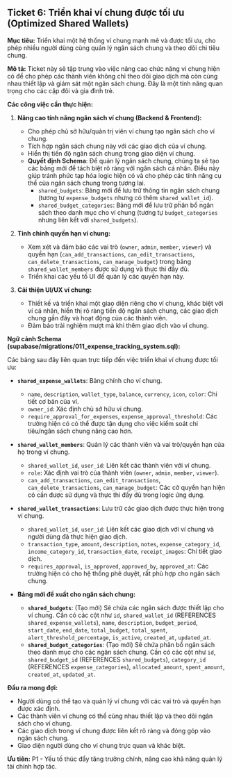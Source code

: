 ## Ticket 6: Triển khai ví chung được tối ưu (Optimized Shared Wallets)

**Mục tiêu:** Triển khai một hệ thống ví chung mạnh mẽ và được tối ưu, cho phép nhiều người dùng cùng quản lý ngân sách chung và theo dõi chi tiêu chung.

**Mô tả:**
Ticket này sẽ tập trung vào việc nâng cao chức năng ví chung hiện có để cho phép các thành viên không chỉ theo dõi giao dịch mà còn cùng nhau thiết lập và giám sát một ngân sách chung. Đây là một tính năng quan trọng cho các cặp đôi và gia đình trẻ.

**Các công việc cần thực hiện:**

1.  **Nâng cao tính năng ngân sách ví chung (Backend & Frontend):**
    -   Cho phép chủ sở hữu/quản trị viên ví chung tạo ngân sách cho ví chung.
    -   Tích hợp ngân sách chung này với các giao dịch của ví chung.
    -   Hiển thị tiến độ ngân sách chung trong giao diện ví chung.
    -   **Quyết định Schema**: Để quản lý ngân sách chung, chúng ta sẽ tạo các bảng mới để tách biệt rõ ràng với ngân sách cá nhân. Điều này giúp tránh phức tạp hóa logic hiện có và cho phép các tính năng cụ thể của ngân sách chung trong tương lai.
        -   `shared_budgets`: Bảng mới để lưu trữ thông tin ngân sách chung (tương tự `expense_budgets` nhưng có thêm `shared_wallet_id`).
        -   `shared_budget_categories`: Bảng mới để lưu trữ phân bổ ngân sách theo danh mục cho ví chung (tương tự `budget_categories` nhưng liên kết với `shared_budgets`).

2.  **Tinh chỉnh quyền hạn ví chung:**
    -   Xem xét và đảm bảo các vai trò (`owner`, `admin`, `member`, `viewer`) và quyền hạn (`can_add_transactions`, `can_edit_transactions`, `can_delete_transactions`, `can_manage_budget`) trong bảng `shared_wallet_members` được sử dụng và thực thi đầy đủ.
    -   Triển khai các yếu tố UI để quản lý các quyền hạn này.

3.  **Cải thiện UI/UX ví chung:**
    -   Thiết kế và triển khai một giao diện riêng cho ví chung, khác biệt với ví cá nhân, hiển thị rõ ràng tiến độ ngân sách chung, các giao dịch chung gần đây và hoạt động của các thành viên.
    -   Đảm bảo trải nghiệm mượt mà khi thêm giao dịch vào ví chung.

**Ngữ cảnh Schema (supabase/migrations/011_expense_tracking_system.sql):**

Các bảng sau đây liên quan trực tiếp đến việc triển khai ví chung được tối ưu:

-   **`shared_expense_wallets`**: Bảng chính cho ví chung.
    -   `name`, `description`, `wallet_type`, `balance`, `currency`, `icon`, `color`: Chi tiết cơ bản của ví.
    -   `owner_id`: Xác định chủ sở hữu ví chung.
    -   `require_approval_for_expenses`, `expense_approval_threshold`: Các trường hiện có có thể được tận dụng cho việc kiểm soát chi tiêu/ngân sách chung nâng cao hơn.

-   **`shared_wallet_members`**: Quản lý các thành viên và vai trò/quyền hạn của họ trong ví chung.
    -   `shared_wallet_id`, `user_id`: Liên kết các thành viên với ví chung.
    -   `role`: Xác định vai trò của thành viên (`owner`, `admin`, `member`, `viewer`).
    -   `can_add_transactions`, `can_edit_transactions`, `can_delete_transactions`, `can_manage_budget`: Các cờ quyền hạn hiện có cần được sử dụng và thực thi đầy đủ trong logic ứng dụng.

-   **`shared_wallet_transactions`**: Lưu trữ các giao dịch được thực hiện trong ví chung.
    -   `shared_wallet_id`, `user_id`: Liên kết các giao dịch với ví chung và người dùng đã thực hiện giao dịch.
    -   `transaction_type`, `amount`, `description`, `notes`, `expense_category_id`, `income_category_id`, `transaction_date`, `receipt_images`: Chi tiết giao dịch.
    -   `requires_approval`, `is_approved`, `approved_by`, `approved_at`: Các trường hiện có cho hệ thống phê duyệt, rất phù hợp cho ngân sách chung.

-   **Bảng mới đề xuất cho ngân sách chung:**
    -   **`shared_budgets`**: (Tạo mới) Sẽ chứa các ngân sách được thiết lập cho ví chung. Cần có các cột như `id`, `shared_wallet_id` (REFERENCES `shared_expense_wallets`), `name`, `description`, `budget_period`, `start_date`, `end_date`, `total_budget`, `total_spent`, `alert_threshold_percentage`, `is_active`, `created_at`, `updated_at`.
    -   **`shared_budget_categories`**: (Tạo mới) Sẽ chứa phân bổ ngân sách theo danh mục cho các ngân sách chung. Cần có các cột như `id`, `shared_budget_id` (REFERENCES `shared_budgets`), `category_id` (REFERENCES `expense_categories`), `allocated_amount`, `spent_amount`, `created_at`, `updated_at`.

**Đầu ra mong đợi:**
-   Người dùng có thể tạo và quản lý ví chung với các vai trò và quyền hạn được xác định.
-   Các thành viên ví chung có thể cùng nhau thiết lập và theo dõi ngân sách cho ví chung.
-   Các giao dịch trong ví chung được liên kết rõ ràng và đóng góp vào ngân sách chung.
-   Giao diện người dùng cho ví chung trực quan và khác biệt.

**Ưu tiên:** P1 - Yếu tố thúc đẩy tăng trưởng chính, nâng cao khả năng quản lý tài chính hợp tác.
